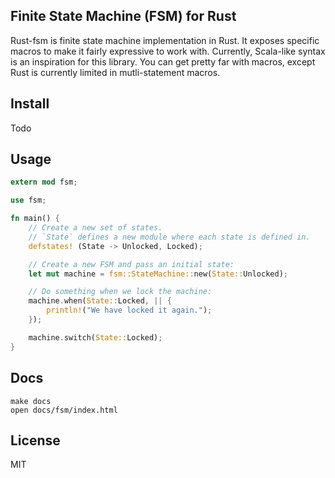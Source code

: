 Finite State Machine (FSM) for Rust
---

Rust-fsm is finite state machine implementation in Rust. It exposes specific macros to make it fairly expressive to work with. Currently, Scala-like syntax is an inspiration for this library. You can get pretty far with macros, except Rust is currently limited in mutli-statement macros.


## Install

Todo

## Usage

```rust
extern mod fsm;

use fsm;

fn main() {
    // Create a new set of states.
    // `State` defines a new module where each state is defined in.
    defstates! (State -> Unlocked, Locked);

    // Create a new FSM and pass an initial state:
    let mut machine = fsm::StateMachine::new(State::Unlocked);

    // Do something when we lock the machine:
    machine.when(State::Locked, || {
        println!("We have locked it again.");
    });

    machine.switch(State::Locked);
}
```

## Docs

```
make docs
open docs/fsm/index.html
```

## License

MIT
